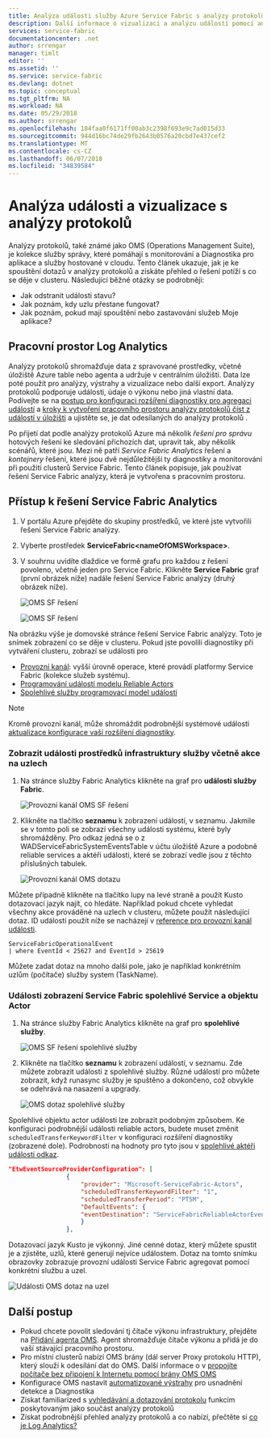 ```yaml
---
title: Analýza události služby Azure Service Fabric s analýzy protokolů | Microsoft Docs
description: Další informace o vizualizaci a analýzu událostí pomocí analýzy protokolů pro monitorování a Diagnostika Azure Service Fabric clusterů.
services: service-fabric
documentationcenter: .net
author: srrengar
manager: timlt
editor: ''
ms.assetid: ''
ms.service: service-fabric
ms.devlang: dotnet
ms.topic: conceptual
ms.tgt_pltfrm: NA
ms.workload: NA
ms.date: 05/29/2018
ms.author: srrengar
ms.openlocfilehash: 184faa0f6171ff00ab3c2398f693e9c7ad015d33
ms.sourcegitcommit: 944d16bc74de29fb2643b0576a20cbd7e437cef2
ms.translationtype: MT
ms.contentlocale: cs-CZ
ms.lasthandoff: 06/07/2018
ms.locfileid: "34839584"
---
```

# <a name="event-analysis-and-visualization-with-log-analytics"></a>Analýza události a vizualizace s analýzy protokolů

Analýzy protokolů, také známé jako OMS (Operations Management Suite), je kolekce služby správy, které pomáhají s monitorování a Diagnostika pro aplikace a služby hostované v cloudu. Tento článek ukazuje, jak je ke spouštění dotazů v analýzy protokolů a získáte přehled o řešení potíží s co se děje v clusteru. Následující běžné otázky se podrobněji:

* Jak odstranit události stavu?
* Jak poznám, kdy uzlu přestane fungovat?
* Jak poznám, pokud mají spouštění nebo zastavování služeb Moje aplikace?

## <a name="log-analytics-workspace"></a>Pracovní prostor Log Analytics

Analýzy protokolů shromažďuje data z spravované prostředky, včetně úložiště Azure table nebo agenta a udržuje v centrálním úložišti. Data lze poté použít pro analýzy, výstrahy a vizualizace nebo další export. Analýzy protokolů podporuje události, údaje o výkonu nebo jiná vlastní data. Podívejte se na [postup pro konfiguraci rozšíření diagnostiky pro agregaci událostí](service-fabric-diagnostics-event-aggregation-wad.md) a [kroky k vytvoření pracovního prostoru analýzy protokolů číst z událostí v úložišti](service-fabric-diagnostics-oms-setup.md) a ujistěte se, je dat odesílaných do analýzy protokolů .

Po přijetí dat podle analýzy protokolů Azure má několik *řešení pro správu* hotových řešení ke sledování příchozích dat, upravit tak, aby několik scénářů, které jsou. Mezi ně patří *Service Fabric Analytics* řešení a *kontejnery* řešení, které jsou dvě nejdůležitější ty diagnostiky a monitorování při použití clusterů Service Fabric. Tento článek popisuje, jak používat řešení Service Fabric analýzy, která je vytvořena s pracovním prostoru.

## <a name="access-the-service-fabric-analytics-solution"></a>Přístup k řešení Service Fabric Analytics

1. V portálu Azure přejděte do skupiny prostředků, ve které jste vytvořili řešení Service Fabric analýzy.

2. Vyberte prostředek **ServiceFabric\<nameOfOMSWorkspace\>**.

2. V souhrnu uvidíte dlaždice ve formě grafu pro každou z řešení povoleno, včetně jeden pro Service Fabric. Klikněte **Service Fabric** graf (první obrázek níže) nadále řešení Service Fabric analýzy (druhý obrázek níže).

    ![OMS SF řešení](media/service-fabric-diagnostics-event-analysis-oms/oms_service_fabric_summary.PNG)

    ![OMS SF řešení](media/service-fabric-diagnostics-event-analysis-oms/oms_service_fabric_solution.PNG)

Na obrázku výše je domovské stránce řešení Service Fabric analýzy. Toto je snímek zobrazení co se děje v clusteru. Pokud jste povolili diagnostiky při vytváření clusteru, zobrazí se události pro 

* [Provozní kanál](service-fabric-diagnostics-event-generation-operational.md): vyšší úrovně operace, které provádí platformy Service Fabric (kolekce služeb systému).
* [Programování událostí modelu Reliable Actors](service-fabric-reliable-actors-diagnostics.md)
* [Spolehlivé služby programovací model události](service-fabric-reliable-services-diagnostics.md)

>[!NOTE]
>Kromě provozní kanál, může shromáždit podrobnější systémové události [aktualizace konfigurace vaší rozšíření diagnostiky](service-fabric-diagnostics-event-aggregation-wad.md#log-collection-configurations).

### <a name="view-service-fabric-events-including-actions-on-nodes"></a>Zobrazit události prostředků infrastruktury služby včetně akce na uzlech

1. Na stránce služby Fabric Analytics klikněte na graf pro **události služby Fabric**.

    ![Provozní kanál OMS SF řešení](media/service-fabric-diagnostics-event-analysis-oms/oms_service_fabric_events_selection.png)

2. Klikněte na tlačítko **seznamu** k zobrazení událostí, v seznamu. Jakmile se v tomto poli se zobrazí všechny události systému, které byly shromážděny. Pro odkaz jedná se o z WADServiceFabricSystemEventsTable v účtu úložiště Azure a podobně reliable services a aktéři události, které se zobrazí vedle jsou z těchto příslušných tabulek.
    
    ![Provozní kanál OMS dotazu](media/service-fabric-diagnostics-event-analysis-oms/oms_service_fabric_events.png)

Můžete případně klikněte na tlačítko lupy na levé straně a použít Kusto dotazovací jazyk najít, co hledáte. Například pokud chcete vyhledat všechny akce prováděné na uzlech v clusteru, můžete použít následující dotaz. ID událostí použít níže se nacházejí v [reference pro provozní kanál události](service-fabric-diagnostics-event-generation-operational.md).

```kusto
ServiceFabricOperationalEvent
| where EventId < 25627 and EventId > 25619 
```

Můžete zadat dotaz na mnoho další pole, jako je například konkrétním uzlům (počítače) služby system (TaskName).

### <a name="view-service-fabric-reliable-service-and-actor-events"></a>Události zobrazení Service Fabric spolehlivé Service a objektu Actor

1. Na stránce služby Fabric Analytics klikněte na graf pro **spolehlivé služby**.

    ![OMS SF řešení spolehlivé služby](media/service-fabric-diagnostics-event-analysis-oms/oms_reliable_services_events_selection.png)

2. Klikněte na tlačítko **seznamu** k zobrazení událostí, v seznamu. Zde můžete zobrazit události z spolehlivé služby. Různé událostí pro můžete zobrazit, když runasync služby je spuštěno a dokončeno, což obvykle se odehrává na nasazení a upgrady. 

    ![OMS dotaz spolehlivé služby](media/service-fabric-diagnostics-event-analysis-oms/oms_reliable_service_events.png)

Spolehlivé objektu actor události lze zobrazit podobným způsobem. Ke konfiguraci podrobnější události reliable actors, budete muset změnit `scheduledTransferKeywordFilter` v konfiguraci rozšíření diagnostiky (zobrazené dole). Podrobnosti na hodnoty pro tyto jsou v [spolehlivé aktéři události odkaz](service-fabric-reliable-actors-diagnostics.md#keywords).

```json
"EtwEventSourceProviderConfiguration": [
                {
                    "provider": "Microsoft-ServiceFabric-Actors",
                    "scheduledTransferKeywordFilter": "1",
                    "scheduledTransferPeriod": "PT5M",
                    "DefaultEvents": {
                    "eventDestination": "ServiceFabricReliableActorEventTable"
                    }
                },
```

Dotazovací jazyk Kusto je výkonný. Jiné cenné dotaz, který můžete spustit je a zjistěte, uzlů, které generují nejvíce událostem. Dotaz na tomto snímku obrazovky zobrazuje provozní události Service Fabric agregovat pomocí konkrétní službu a uzel.

![Události OMS dotaz na uzel](media/service-fabric-diagnostics-event-analysis-oms/oms_kusto_query.png)

## <a name="next-steps"></a>Další postup

* Pokud chcete povolit sledování tj čítače výkonu infrastruktury, přejděte na [Přidání agenta OMS](service-fabric-diagnostics-oms-agent.md). Agent shromažďuje čítače výkonu a přidá je do vaší stávající pracovního prostoru.
* Pro místní clusterů nabízí OMS brány (dál server Proxy protokolu HTTP), který slouží k odesílání dat do OMS. Další informace o v [propojíte počítače bez připojení k Internetu pomocí brány OMS OMS](../log-analytics/log-analytics-oms-gateway.md)
* Konfigurace OMS nastavit [automatizované výstrahy](../log-analytics/log-analytics-alerts.md) pro usnadnění detekce a Diagnostika
* Získat familiarized s [vyhledávání a dotazování protokolu](../log-analytics/log-analytics-log-searches.md) funkcím poskytovaným jako součást analýzy protokolů
* Získat podrobnější přehled analýzy protokolů a co nabízí, přečtěte si [co je Log Analytics?](../operations-management-suite/operations-management-suite-overview.md)

